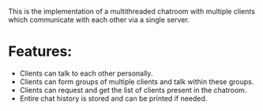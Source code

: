This is the implementation of a multithreaded chatroom with multiple clients which communicate with each other via a single server.
# Features:
- Clients can talk to each other personally.
- Clients can form groups of multiple clients and talk within these groups.
- Clients can request and get the list of clients present in the chatroom.
- Entire chat history is stored and can be printed if needed.
